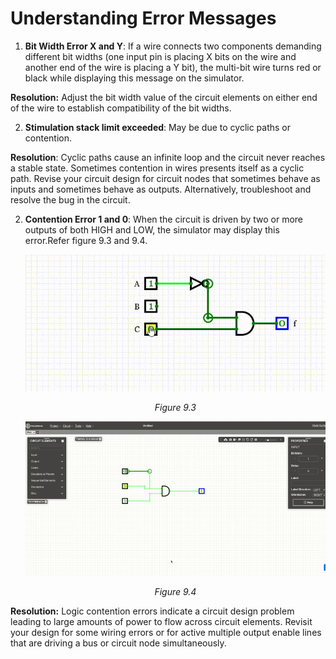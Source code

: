 
# Understanding Error Messages
 
1. **Bit Width Error X and Y**: If a wire connects two components demanding different bit widths (one input pin is placing X bits on the wire and another end of the wire is placing a Y bit), the multi-bit wire turns red or black while displaying this message on the simulator.

**Resolution:** Adjust the bit width value of the circuit elements  on either end of the wire to establish compatibility of the bit widths.

2. **Stimulation stack limit exceeded**: May be due to cyclic paths or contention.

**Resolution**: Cyclic paths cause an infinite loop and the circuit never reaches a stable state. Sometimes contention in wires presents itself as a cyclic path. Revise your circuit design for circuit nodes that sometimes behave as inputs and sometimes behave as outputs. Alternatively, troubleshoot and resolve the bug in the circuit.

2. **Contention Error 1 and 0**: When the circuit is driven by two or more outputs of both HIGH and LOW, the simulator may display this error.Refer figure 9.3 and 9.4.

   ![drawing](../images/img_chapter9/9.3.gif)

   <div align="center"><em>Figure 9.3</em></div>

    ![drawing](../images/img_chapter9/9.4.gif)

   <div align="center"><em>Figure 9.4</em></div>

**Resolution:** Logic contention errors indicate a circuit design problem leading to large amounts of power to flow across circuit elements. Revisit your design for some wiring errors or for active multiple output enable lines that are driving a bus or circuit node simultaneously.
